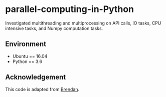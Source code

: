 # parallel-computing-in-Python
Investigated multithreading and multiprocessing on API calls, IO tasks, CPU intensive tasks, and Numpy computation tasks.
## Environment
- Ubuntu == 16.04
- Python == 3.6
## Acknowledgement
This code is adapted from [Brendan](https://medium.com/@bfortuner/python-multithreading-vs-multiprocessing-73072ce5600b).
